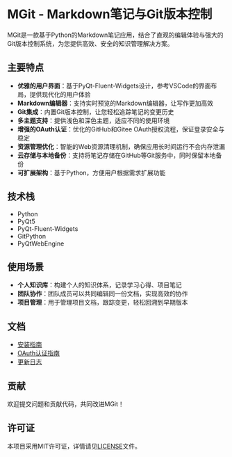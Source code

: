 # MGit - Markdown笔记与Git版本控制

MGit是一款基于Python的Markdown笔记应用，结合了直观的编辑体验与强大的Git版本控制系统，为您提供高效、安全的知识管理解决方案。

## 主要特点

- **优雅的用户界面**：基于PyQt-Fluent-Widgets设计，参考VSCode的界面布局，提供现代化的用户体验
- **Markdown编辑器**：支持实时预览的Markdown编辑器，让写作更加高效
- **Git集成**：内置Git版本控制，让您轻松追踪笔记的变更历史
- **多主题支持**：提供浅色和深色主题，适应不同的使用环境
- **增强的OAuth认证**：优化的GitHub和Gitee OAuth授权流程，保证登录安全与稳定
- **资源管理优化**：智能的Web资源清理机制，确保应用长时间运行不会内存泄漏
- **云存储与本地备份**：支持将笔记存储在GitHub等Git服务中，同时保留本地备份
- **可扩展架构**：基于Python，方便用户根据需求扩展功能

## 技术栈

- Python
- PyQt5
- PyQt-Fluent-Widgets
- GitPython
- PyQtWebEngine

## 使用场景

- **个人知识库**：构建个人的知识体系，记录学习心得、项目笔记
- **团队协作**：团队成员可以共同编辑同一份文档，实现高效的协作
- **项目管理**：用于管理项目文档，跟踪变更，轻松回溯到早期版本

## 文档

- [安装指南](./docs/installation.md)
- [OAuth认证指南](./docs/oauth_authentication.md)
- [更新日志](./CHANGELOG.md)

## 贡献

欢迎提交问题和贡献代码，共同改进MGit！

## 许可证

本项目采用MIT许可证，详情请见[LICENSE](./LICENSE)文件。 